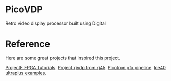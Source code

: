 # PicoVDP
Retro video display processor built using Digital

# Reference
Here are some great projects that inspired this project.

[ProjectF FPGA Tutorials](https://projectf.io/posts/fpga-graphics/).
[Project rjvdp from rj45](https://github.com/rj45/rjvdp).
[Picotron gfx pipeline](https://www.lexaloffle.com/dl/docs/picotron_gfx_pipeline.html).
[Ice40 ultraplus examples](https://github.com/damdoy/ice40_ultraplus_examples).
